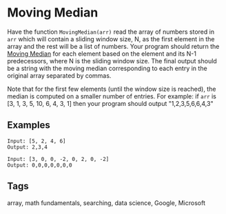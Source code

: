 # Moving Median

Have the function `MovingMedian(arr)` read the array of numbers stored in `arr` which will contain a sliding window size, N, as the first element in the array and the rest will be a list of numbers. Your program should return the [Moving Median](https://en.wikipedia.org/wiki/Moving_average#Moving_median) for each element based on the element and its N-1 predecessors, where N is the sliding window size. The final output should be a string with the moving median corresponding to each entry in the original array separated by commas.

Note that for the first few elements (until the window size is reached), the median is computed on a smaller number of entries. For example: if `arr` is [3, 1, 3, 5, 10, 6, 4, 3, 1] then your program should output "1,2,3,5,6,6,4,3"

## Examples

```
Input: [5, 2, 4, 6]
Output: 2,3,4
```

```
Input: [3, 0, 0, -2, 0, 2, 0, -2]
Output: 0,0,0,0,0,0,0
```

## Tags

array, math fundamentals, searching, data science, Google, Microsoft
